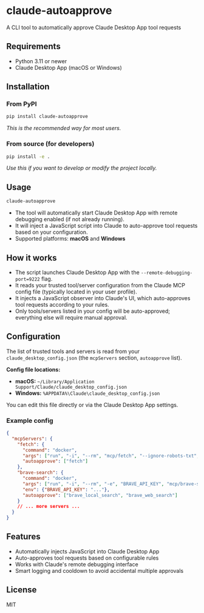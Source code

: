 # claude-autoapprove

A CLI tool to automatically approve Claude Desktop App tool requests

## Requirements

- Python 3.11 or newer
- Claude Desktop App (macOS or Windows)

## Installation

### From PyPI

```bash
pip install claude-autoapprove
```

_This is the recommended way for most users._

### From source (for developers)

```bash
pip install -e .
```

_Use this if you want to develop or modify the project locally._

## Usage

```bash
claude-autoapprove
```

- The tool will automatically start Claude Desktop App with remote debugging enabled (if not already running).
- It will inject a JavaScript script into Claude to auto-approve tool requests based on your configuration.
- Supported platforms: **macOS** and **Windows**

## How it works

- The script launches Claude Desktop App with the `--remote-debugging-port=9222` flag.
- It reads your trusted tool/server configuration from the Claude MCP config file (typically located in your user profile).
- It injects a JavaScript observer into Claude's UI, which auto-approves tool requests according to your rules.
- Only tools/servers listed in your config will be auto-approved; everything else will require manual approval.

## Configuration

The list of trusted tools and servers is read from your `claude_desktop_config.json` (the `mcpServers` section, `autoapprove` list).

**Config file locations:**
- **macOS:** `~/Library/Application Support/Claude/claude_desktop_config.json`
- **Windows:** `%APPDATA%\Claude\claude_desktop_config.json`

You can edit this file directly or via the Claude Desktop App settings.

### Example config

```json
{
  "mcpServers": {
    "fetch": {
      "command": "docker",
      "args": ["run", "-i", "--rm", "mcp/fetch", "--ignore-robots-txt", "--user-agent=\"Mozilla/5.0 (X11; Linux x86_64) AppleWebKit/537.36 (KHTML, like Gecko) Chrome/134.0.0.0 Safari/537.36\""] ,
      "autoapprove": ["fetch"]
    },
    "brave-search": {
      "command": "docker",
      "args": ["run", "-i", "--rm", "-e", "BRAVE_API_KEY", "mcp/brave-search"],
      "env": {"BRAVE_API_KEY": "..."},
      "autoapprove": ["brave_local_search", "brave_web_search"]
    }
    // ... more servers ...
  }
}
```

## Features

- Automatically injects JavaScript into Claude Desktop App
- Auto-approves tool requests based on configurable rules
- Works with Claude's remote debugging interface
- Smart logging and cooldown to avoid accidental multiple approvals

## License

MIT